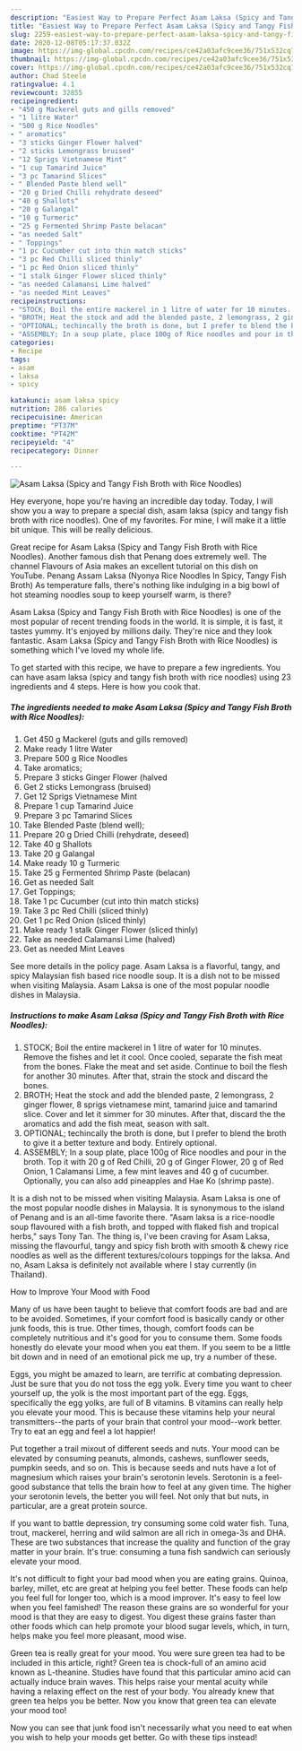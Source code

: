 ```yaml
---
description: "Easiest Way to Prepare Perfect Asam Laksa (Spicy and Tangy Fish Broth with Rice Noodles)"
title: "Easiest Way to Prepare Perfect Asam Laksa (Spicy and Tangy Fish Broth with Rice Noodles)"
slug: 2259-easiest-way-to-prepare-perfect-asam-laksa-spicy-and-tangy-fish-broth-with-rice-noodles
date: 2020-12-08T05:17:37.032Z
image: https://img-global.cpcdn.com/recipes/ce42a03afc9cee36/751x532cq70/asam-laksa-spicy-and-tangy-fish-broth-with-rice-noodles-recipe-main-photo.jpg
thumbnail: https://img-global.cpcdn.com/recipes/ce42a03afc9cee36/751x532cq70/asam-laksa-spicy-and-tangy-fish-broth-with-rice-noodles-recipe-main-photo.jpg
cover: https://img-global.cpcdn.com/recipes/ce42a03afc9cee36/751x532cq70/asam-laksa-spicy-and-tangy-fish-broth-with-rice-noodles-recipe-main-photo.jpg
author: Chad Steele
ratingvalue: 4.1
reviewcount: 32855
recipeingredient:
- "450 g Mackerel guts and gills removed"
- "1 litre Water"
- "500 g Rice Noodles"
- " aromatics"
- "3 sticks Ginger Flower halved"
- "2 sticks Lemongrass bruised"
- "12 Sprigs Vietnamese Mint"
- "1 cup Tamarind Juice"
- "3 pc Tamarind Slices"
- " Blended Paste blend well"
- "20 g Dried Chilli rehydrate deseed"
- "40 g Shallots"
- "20 g Galangal"
- "10 g Turmeric"
- "25 g Fermented Shrimp Paste belacan"
- "as needed Salt"
- " Toppings"
- "1 pc Cucumber cut into thin match sticks"
- "3 pc Red Chilli sliced thinly"
- "1 pc Red Onion sliced thinly"
- "1 stalk Ginger Flower sliced thinly"
- "as needed Calamansi Lime halved"
- "as needed Mint Leaves"
recipeinstructions:
- "STOCK; Boil the entire mackerel in 1 litre of water for 10 minutes. Remove the fishes and let it cool. Once cooled, separate the fish meat from the bones. Flake the meat and set aside. Continue to boil the flesh for another 30 minutes. After that, strain the stock and discard the bones."
- "BROTH; Heat the stock and add the blended paste, 2 lemongrass, 2 ginger flower, 8 sprigs vietnamese mint, tamarind juice and tamarind slice. Cover and let it simmer for 30 minutes. After that, discard the the aromatics and add the fish meat, season with salt."
- "OPTIONAL; techincally the broth is done, but I prefer to blend the broth to give it a better texture and body. Entirely optional."
- "ASSEMBLY; In a soup plate, place 100g of Rice noodles and pour in the broth. Top it with 20 g of Red Chilli, 20 g of Ginger Flower, 20 g of Red Onion, 1 Calamansi Lime, a few mint leaves and 40 g of cucumber. Optionally, you can also add pineapples and Hae Ko (shrimp paste)."
categories:
- Recipe
tags:
- asam
- laksa
- spicy

katakunci: asam laksa spicy 
nutrition: 286 calories
recipecuisine: American
preptime: "PT37M"
cooktime: "PT42M"
recipeyield: "4"
recipecategory: Dinner

---
```



![Asam Laksa (Spicy and Tangy Fish Broth with Rice Noodles)](https://img-global.cpcdn.com/recipes/ce42a03afc9cee36/751x532cq70/asam-laksa-spicy-and-tangy-fish-broth-with-rice-noodles-recipe-main-photo.jpg)

Hey everyone, hope you're having an incredible day today. Today, I will show you a way to prepare a special dish, asam laksa (spicy and tangy fish broth with rice noodles). One of my favorites. For mine, I will make it a little bit unique. This will be really delicious.

Great recipe for Asam Laksa (Spicy and Tangy Fish Broth with Rice Noodles). Another famous dish that Penang does extremely well. The channel Flavours of Asia makes an excellent tutorial on this dish on YouTube. Penang Assam Laksa (Nyonya Rice Noodles In Spicy, Tangy Fish Broth) As temperature falls, there&#39;s nothing like indulging in a big bowl of hot steaming noodles soup to keep yourself warm, is there?

Asam Laksa (Spicy and Tangy Fish Broth with Rice Noodles) is one of the most popular of recent trending foods in the world. It is simple, it is fast, it tastes yummy. It's enjoyed by millions daily. They're nice and they look fantastic. Asam Laksa (Spicy and Tangy Fish Broth with Rice Noodles) is something which I've loved my whole life.


To get started with this recipe, we have to prepare a few ingredients. You can have asam laksa (spicy and tangy fish broth with rice noodles) using 23 ingredients and 4 steps. Here is how you cook that.

<!--inarticleads1-->

##### The ingredients needed to make Asam Laksa (Spicy and Tangy Fish Broth with Rice Noodles):

1. Get 450 g Mackerel (guts and gills removed)
1. Make ready 1 litre Water
1. Prepare 500 g Rice Noodles
1. Take  aromatics;
1. Prepare 3 sticks Ginger Flower (halved
1. Get 2 sticks Lemongrass (bruised)
1. Get 12 Sprigs Vietnamese Mint
1. Prepare 1 cup Tamarind Juice
1. Prepare 3 pc Tamarind Slices
1. Take  Blended Paste (blend well);
1. Prepare 20 g Dried Chilli (rehydrate, deseed)
1. Take 40 g Shallots
1. Take 20 g Galangal
1. Make ready 10 g Turmeric
1. Take 25 g Fermented Shrimp Paste (belacan)
1. Get as needed Salt
1. Get  Toppings;
1. Take 1 pc Cucumber (cut into thin match sticks)
1. Take 3 pc Red Chilli (sliced thinly)
1. Get 1 pc Red Onion (sliced thinly)
1. Make ready 1 stalk Ginger Flower (sliced thinly)
1. Take as needed Calamansi Lime (halved)
1. Get as needed Mint Leaves


See more details in the policy page. Asam Laksa is a flavorful, tangy, and spicy Malaysian fish based rice noodle soup. It is a dish not to be missed when visiting Malaysia. Asam Laksa is one of the most popular noodle dishes in Malaysia. 

<!--inarticleads2-->

##### Instructions to make Asam Laksa (Spicy and Tangy Fish Broth with Rice Noodles):

1. STOCK; Boil the entire mackerel in 1 litre of water for 10 minutes. Remove the fishes and let it cool. Once cooled, separate the fish meat from the bones. Flake the meat and set aside. Continue to boil the flesh for another 30 minutes. After that, strain the stock and discard the bones.
1. BROTH; Heat the stock and add the blended paste, 2 lemongrass, 2 ginger flower, 8 sprigs vietnamese mint, tamarind juice and tamarind slice. Cover and let it simmer for 30 minutes. After that, discard the the aromatics and add the fish meat, season with salt.
1. OPTIONAL; techincally the broth is done, but I prefer to blend the broth to give it a better texture and body. Entirely optional.
1. ASSEMBLY; In a soup plate, place 100g of Rice noodles and pour in the broth. Top it with 20 g of Red Chilli, 20 g of Ginger Flower, 20 g of Red Onion, 1 Calamansi Lime, a few mint leaves and 40 g of cucumber. Optionally, you can also add pineapples and Hae Ko (shrimp paste).


It is a dish not to be missed when visiting Malaysia. Asam Laksa is one of the most popular noodle dishes in Malaysia. It is synonymous to the island of Penang and is an all-time favorite there. &#34;Asam laksa is a rice-noodle soup flavoured with a fish broth, and topped with flaked fish and tropical herbs,&#34; says Tony Tan. The thing is, I&#39;ve been craving for Asam Laksa, missing the flavourful, tangy and spicy fish broth with smooth &amp; chewy rice noodles as well as the different textures/colours toppings for the laksa. And no, Asam Laksa is definitely not available where I stay currently (in Thailand). 

How to Improve Your Mood with Food


Many of us have been taught to believe that comfort foods are bad and are to be avoided. Sometimes, if your comfort food is basically candy or other junk foods, this is true. Other times, though, comfort foods can be completely nutritious and it's good for you to consume them. Some foods honestly do elevate your mood when you eat them. If you seem to be a little bit down and in need of an emotional pick me up, try a number of these.

Eggs, you might be amazed to learn, are terrific at combating depression. Just be sure that you do not toss the egg yolk. Every time you want to cheer yourself up, the yolk is the most important part of the egg. Eggs, specifically the egg yolks, are full of B vitamins. B vitamins can really help you elevate your mood. This is because these vitamins help your neural transmitters--the parts of your brain that control your mood--work better. Try to eat an egg and feel a lot happier!

Put together a trail mixout of different seeds and nuts. Your mood can be elevated by consuming peanuts, almonds, cashews, sunflower seeds, pumpkin seeds, and so on. This is because seeds and nuts have a lot of magnesium which raises your brain's serotonin levels. Serotonin is a feel-good substance that tells the brain how to feel at any given time. The higher your serotonin levels, the better you will feel. Not only that but nuts, in particular, are a great protein source.

If you want to battle depression, try consuming some cold water fish. Tuna, trout, mackerel, herring and wild salmon are all rich in omega-3s and DHA. These are two substances that increase the quality and function of the gray matter in your brain. It's true: consuming a tuna fish sandwich can seriously elevate your mood. 

It's not difficult to fight your bad mood when you are eating grains. Quinoa, barley, millet, etc are great at helping you feel better. These foods can help you feel full for longer too, which is a mood improver. It's easy to feel low when you feel famished! The reason these grains are so wonderful for your mood is that they are easy to digest. You digest these grains faster than other foods which can help promote your blood sugar levels, which, in turn, helps make you feel more pleasant, mood wise.

Green tea is really great for your mood. You were sure green tea had to be included in this article, right? Green tea is chock-full of an amino acid known as L-theanine. Studies have found that this particular amino acid can actually induce brain waves. This helps raise your mental acuity while having a relaxing effect on the rest of your body. You already knew that green tea helps you be better. Now you know that green tea can elevate your mood too!

Now you can see that junk food isn't necessarily what you need to eat when you wish to help your moods get better. Go  with  these tips  instead!

